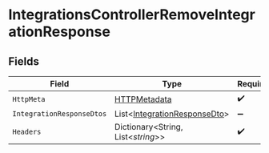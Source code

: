 # IntegrationsControllerRemoveIntegrationResponse


## Fields

| Field                                                                             | Type                                                                              | Required                                                                          | Description                                                                       |
| --------------------------------------------------------------------------------- | --------------------------------------------------------------------------------- | --------------------------------------------------------------------------------- | --------------------------------------------------------------------------------- |
| `HttpMeta`                                                                        | [HTTPMetadata](../../Models/Components/HTTPMetadata.md)                           | :heavy_check_mark:                                                                | N/A                                                                               |
| `IntegrationResponseDtos`                                                         | List<[IntegrationResponseDto](../../Models/Components/IntegrationResponseDto.md)> | :heavy_minus_sign:                                                                | OK                                                                                |
| `Headers`                                                                         | Dictionary<String, List<*string*>>                                                | :heavy_check_mark:                                                                | N/A                                                                               |